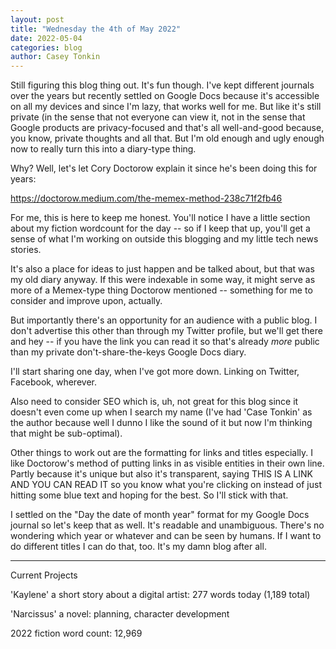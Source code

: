 ```yaml
---
layout: post
title: "Wednesday the 4th of May 2022"
date: 2022-05-04
categories: blog
author: Casey Tonkin
---
```


Still figuring this blog thing out. It's fun though. I've kept different journals over the years but recently settled on Google Docs because it's accessible on all my devices
and since I'm lazy, that works well for me. But like it's still private (in the sense that not everyone can view it, not in the sense that Google products are privacy-focused
and that's all well-and-good because, you know, private thoughts and all that. But I'm old enough and ugly enough now to really turn this into a diary-type thing.

Why? Well, let's let Cory Doctorow explain it since he's been doing this for years:

<a href='https://doctorow.medium.com/the-memex-method-238c71f2fb46'>https://doctorow.medium.com/the-memex-method-238c71f2fb46</a>

For me, this is here to keep me honest. You'll notice I have a little section about my fiction wordcount for the day -- so if I keep that up, you'll get a sense of what I'm working
on outside this blogging and my little tech news stories.

It's also a place for ideas to just happen and be talked about, but that was my old diary anyway. If this were indexable in some way, it might serve as more of a Memex-type
thing Doctorow mentioned -- something for me to consider and improve upon, actually.

But importantly there's an opportunity for an audience with a public blog. I don't advertise this other than through my Twitter profile, but we'll get there and hey -- if 
you have the link you can read it so that's already <i>more</i> public than my private don't-share-the-keys Google Docs diary.

I'll start sharing one day, when I've got more down. Linking on Twitter, Facebook, wherever.

Also need to consider SEO which is, uh, not great for this blog since it doesn't even come up when I search my name 
(I've had 'Case Tonkin' as the author because well I dunno I like the sound of it but now I'm thinking that might be sub-optimal).

Other things to work out are the formatting for links and titles especially. I like Doctorow's method of putting links in as visible entities in their own line. Partly
because it's unique but also it's transparent, saying THIS IS A LINK AND YOU CAN READ IT so you know what you're clicking on instead of just hitting some blue text and
hoping for the best. So I'll stick with that.

I settled on the "Day the date of month year" format for my Google Docs journal so let's keep that as well. It's readable and unambiguous. There's no wondering which year or
whatever and can be seen by humans. If I want to do different titles I can do that, too. It's my damn blog after all.

__________
Current Projects

'Kaylene' a short story about a digital artist: 277 words today (1,189 total)

'Narcissus' a novel: planning, character development

2022 fiction word count: 12,969
